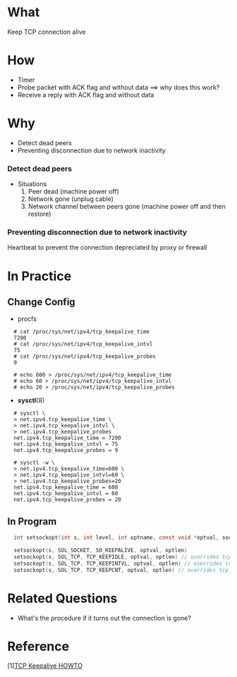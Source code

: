 
# What
Keep TCP connection alive

# How
  * Timer
  * Probe packet with ACK flag and without data ==> why does this work?
  * Receive a reply with ACK flag and without data

# Why
  * Detect dead peers
  * Preventing disconnection due to network inactivity

### Detect dead peers
  * Situations
    1. Peer dead (machine power off) 
    2. Network gone (unplug cable)
    3. Network channel between peers gone (machine power off and then restore)

### Preventing disconnection due to network inactivity
  Heartbeat to prevent the connection depreciated by proxy or firewall

# In Practice

## Change Config
* procfs

```shell
  # cat /proc/sys/net/ipv4/tcp_keepalive_time
  7200
  # cat /proc/sys/net/ipv4/tcp_keepalive_intvl
  75
  # cat /proc/sys/net/ipv4/tcp_keepalive_probes
  9

  # echo 600 > /proc/sys/net/ipv4/tcp_keepalive_time
  # echo 60 > /proc/sys/net/ipv4/tcp_keepalive_intvl
  # echo 20 > /proc/sys/net/ipv4/tcp_keepalive_probes
```

* **sysctl**(8)

```shell
  # sysctl \
  > net.ipv4.tcp_keepalive_time \
  > net.ipv4.tcp_keepalive_intvl \
  > net.ipv4.tcp_keepalive_probes
  net.ipv4.tcp_keepalive_time = 7200
  net.ipv4.tcp_keepalive_intvl = 75
  net.ipv4.tcp_keepalive_probes = 9

  # sysctl -w \
  > net.ipv4.tcp_keepalive_time=600 \
  > net.ipv4.tcp_keepalive_intvl=60 \
  > net.ipv4.tcp_keepalive_probes=20
  net.ipv4.tcp_keepalive_time = 600
  net.ipv4.tcp_keepalive_intvl = 60
  net.ipv4.tcp_keepalive_probes = 20
```

## In Program

```C
  int setsockopt(int s, int level, int optname, const void *optval, socklen_t optlen)

  setsockopt(s, SOL_SOCKET, SO_KEEPALIVE, optval, optlen) 
  setsockopt(s, SOL_TCP, TCP_KEEPIDLE, optval, optlen) // overrides tcp_keepalive_time
  setsockopt(s, SOL_TCP, TCP_KEEPINTVL, optval, optlen) // overrides tcp_keepalive_time
  setsockopt(s, SOL_TCP, TCP_KEEPCNT, optval, optlen) // overrides tcp_keepalive_probes 
```


# Related Questions
  * What's the procedure if it turns out the connection is gone?

# Reference
[1][TCP Keepalive HOWTO](https://tldp.org/HOWTO/TCP-Keepalive-HOWTO/index.html)


